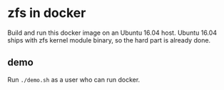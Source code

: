 # zfs in docker

Build and run this docker image on an Ubuntu 16.04 host.
Ubuntu 16.04 ships with zfs kernel module binary, so the hard part is already done.

## demo

Run `./demo.sh` as a user who can run docker.

